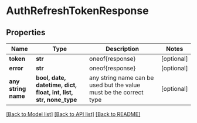 # AuthRefreshTokenResponse


## Properties
Name | Type | Description | Notes
------------ | ------------- | ------------- | -------------
**token** | **str** | oneof{response} | [optional] 
**error** | **str** | oneof{response} | [optional] 
**any string name** | **bool, date, datetime, dict, float, int, list, str, none_type** | any string name can be used but the value must be the correct type | [optional]

[[Back to Model list]](../README.md#documentation-for-models) [[Back to API list]](../README.md#documentation-for-api-endpoints) [[Back to README]](../README.md)


